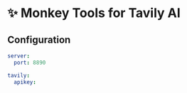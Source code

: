# ✨ Monkey Tools for Tavily AI

## Configuration

```yaml
server:
  port: 8890

tavily:
  apikey: 
```